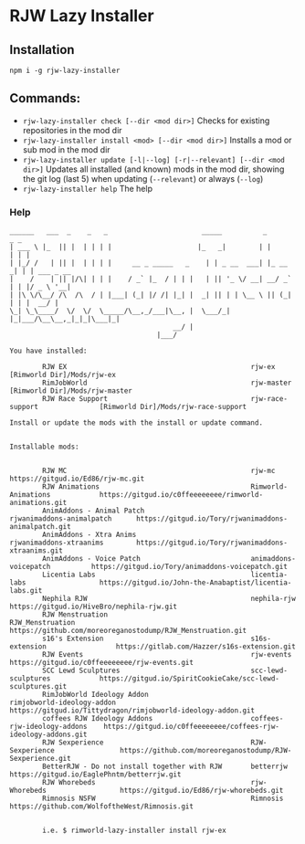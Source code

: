 # RJW Lazy Installer

## Installation

`npm i -g rjw-lazy-installer`

## Commands:

- `rjw-lazy-installer check [--dir <mod dir>]` Checks for existing repositories in the mod dir
- `rjw-lazy-installer install <mod> [--dir <mod dir>]` Installs a mod or sub mod in the mod dir
- `rjw-lazy-installer update [-l|--log] [-r|--relevant] [--dir <mod dir>]` Updates all installed (and known) mods in the mod dir, showing the git log (last 5) when updating (`--relevant`) or always (`--log`)
- `rjw-lazy-installer help` The help

### Help

    ______   ___  _    _   _                       _____          _        _ _           
    | ___ \ |_  || |  | | | |                     |_   _|        | |      | | |          
    | |_/ /   | || |  | | | |     __ _ _____   _    | | _ __  ___| |_ __ _| | | ___ _ __ 
    |    /    | || |/\| | | |    / _` |_  / | | |   | || '_ \/ __| __/ _` | | |/ _ \ '__|
    | |\ \/\__/ /\  /\  / | |___| (_| |/ /| |_| |  _| || | | \__ \ || (_| | | |  __/ |   
    \_| \_\____/  \/  \/  \_____/\__,_/___|\__, |  \___/_| |_|___/\__\__,_|_|_|\___|_|   
                                            __/ |                                        
                                        |___/                                         

    You have installed:

            RJW EX                                             rjw-ex                         [Rimworld Dir]/Mods/rjw-ex
            RimJobWorld                                        rjw-master                     [Rimworld Dir]/Mods/rjw-master
            RJW Race Support                                   rjw-race-support               [Rimworld Dir]/Mods/rjw-race-support

    Install or update the mods with the install or update command.


    Installable mods:


            RJW MC                                             rjw-mc                         https://gitgud.io/Ed86/rjw-mc.git
            RJW Animations                                     Rimworld-Animations            https://gitgud.io/c0ffeeeeeeee/rimworld-animations.git
            AnimAddons - Animal Patch                          rjwanimaddons-animalpatch      https://gitgud.io/Tory/rjwanimaddons-animalpatch.git
            AnimAddons - Xtra Anims                            rjwanimaddons-xtraanims        https://gitgud.io/Tory/rjwanimaddons-xtraanims.git
            AnimAddons - Voice Patch                           animaddons-voicepatch          https://gitgud.io/Tory/animaddons-voicepatch.git
            Licentia Labs                                      licentia-labs                  https://gitgud.io/John-the-Anabaptist/licentia-labs.git
            Nephila RJW                                        nephila-rjw                    https://gitgud.io/HiveBro/nephila-rjw.git
            RJW Menstruation                                   RJW_Menstruation               https://github.com/moreoreganostodump/RJW_Menstruation.git
            s16's Extension                                    s16s-extension                 https://gitlab.com/Hazzer/s16s-extension.git
            RJW Events                                         rjw-events                     https://gitgud.io/c0ffeeeeeeee/rjw-events.git
            SCC Lewd Sculptures                                scc-lewd-sculptures            https://gitgud.io/SpiritCookieCake/scc-lewd-sculptures.git
            RimJobWorld Ideology Addon                         rimjobworld-ideology-addon     https://gitgud.io/Tittydragon/rimjobworld-ideology-addon.git
            coffees RJW Ideology Addons                        coffees-rjw-ideology-addons    https://gitgud.io/c0ffeeeeeeee/coffees-rjw-ideology-addons.git
            RJW Sexperience                                    RJW-Sexperience                https://github.com/moreoreganostodump/RJW-Sexperience.git
            BetterRJW - Do not install together with RJW       betterrjw                      https://gitgud.io/EaglePhntm/betterrjw.git
            RJW Whorebeds                                      rjw-Whorebeds                  https://gitgud.io/Ed86/rjw-whorebeds.git
            Rimnosis NSFW                                      Rimnosis                       https://github.com/WolfoftheWest/Rimnosis.git


            i.e. $ rimworld-lazy-installer install rjw-ex
